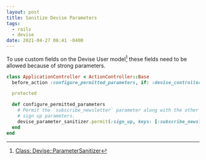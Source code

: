 ```yaml
---
layout: post
title: Sanitize Devise Parameters
tags:
  - rails
  - devise
date: 2021-04-27 06:41 -0400
---
```


To use custom fields on the Devise User model[^1] these fields need to be allowed because of strong parameters.

```ruby
class ApplicationController < ActionController::Base
  before_action :configure_permitted_parameters, if: :devise_controller?

  protected

  def configure_permitted_parameters
    # Permit the `subscribe_newsletter` parameter along with the other
    # sign up parameters.
    devise_parameter_sanitizer.permit(:sign_up, keys: [:subscribe_newsletter])
  end
end
```

[^1]: [Class: Devise::ParameterSanitizer](https://www.rubydoc.info/github/plataformatec/devise/Devise/ParameterSanitizer)
